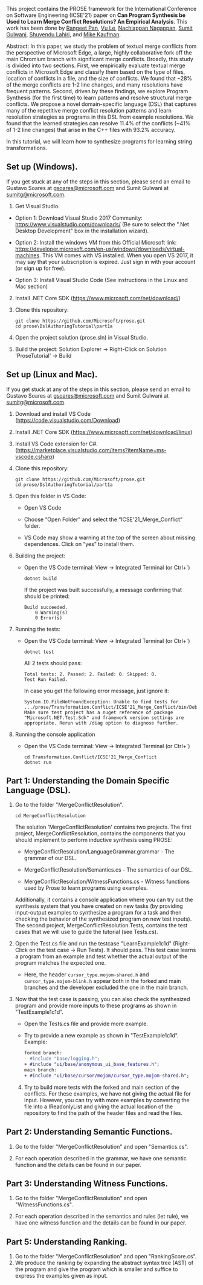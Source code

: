 This project contains the PROSE framework for the International Conference on Software Engineering (ICSE'21) paper on **Can Program Synthesis be Used to Learn Merge Conflict Resolutions? An Empirical Analysis**. This work has been done by [Rangeet Pan](https://rangeetpan.github.io/), [Vu Le](https://www.microsoft.com/en-us/research/people/levu/), [Nachiappan Nagappan](https://nachinagappan.github.io/), [Sumit Gulwani](https://www.microsoft.com/en-us/research/people/sumitg/), [Shuvendu Lahiri](https://www.microsoft.com/en-us/research/people/shuvendu/), and [Mike Kaufman](https://www.linkedin.com/in/mike-kaufman-439622/).

Abstract: In this paper, we study the problem of textual merge conflicts from the perspective of Microsoft Edge, a large, highly collaborative fork off the main Chromium branch with significant merge conflicts. 
Broadly, this study is divided into two sections. First, we empirically evaluate textual merge conflicts in Microsoft Edge and classify them based on the type of files, location of conflicts in a file, and the size of conflicts.
We found that ~28% of the merge conflicts are 1-2 line changes, and many resolutions have frequent patterns. 
Second, driven by these findings, we explore Program Synthesis (for the first time) to learn patterns and resolve structural merge conflicts. 
We propose a novel domain-specific language (DSL) that captures many of the repetitive merge conflict resolution patterns and learn resolution strategies as programs in this DSL from example resolutions. We found that the learned strategies can resolve 11.4% of the conflicts (~41% of 1-2 line changes) that arise in the  C++ files with 93.2% accuracy.

In this tutorial, we will learn how to synthesize programs for learning string transformations.

## Set up (Windows).

If you get stuck at any of the steps in this section, please send an email to Gustavo Soares at gsoares@microsoft.com and Sumit Gulwani at sumitg@microsoft.com.

1. Get Visual Studio.

+ Option 1: Download Visual Studio 2017 Community: https://www.visualstudio.com/downloads/ (Be sure to select the ".Net Desktop Development" box in the installation wizard).

+ Option 2: Install the windows VM from this Official Microsoft link: https://developer.microsoft.com/en-us/windows/downloads/virtual-machines. This VM comes with VS installed. When you open VS 2017, it may say that your subscription is expired. Just sign in with your account (or sign up for free).

+ Option 3: Install Visual Studio Code (See instructions in the Linux and Mac section)

2. Install .NET Core SDK (https://www.microsoft.com/net/download/)

3. Clone this repository:

    ```
    git clone https://github.com/Microsoft/prose.git
    cd prose\DslAuthoringTutorial\part1a
    ```

4. Open the project solution (prose.sln) in Visual Studio.

5. Build the project: Solution Explorer -> Right-Click on Solution 'ProseTutorial' -> Build

## Set up (Linux and Mac).

If you get stuck at any of the steps in this section, please send an email to Gustavo Soares at gsoares@microsoft.com and Sumit Gulwani at sumitg@microsoft.com.

1.  Download and install VS Code (https://code.visualstudio.com/Download)

1.  Install .NET Core SDK (https://www.microsoft.com/net/download/linux)

1.  Install VS Code extension for C#. (https://marketplace.visualstudio.com/items?itemName=ms-vscode.csharp)

1.  Clone this repository:

    ```
    git clone https://github.com/Microsoft/prose.git
    cd prose/DslAuthoringTutorial/part1a
    ```

1.  Open this folder in VS Code:

    +   Open VS Code

    +   Choose “Open Folder” and select the “ICSE'21_Merge_Conflict” folder.

    +   VS Code may show a warning at the top of the screen about missing dependences. Click on “yes” to install them.

1.  Building the project:

    +   Open the VS Code terminal: View -> Integrated Terminal (or Ctrl+\`)

        ```
        dotnet build
        ```

        If the project was built successfully, a message confirming that should be printed:

        ```
        Build succeeded.
            0 Warning(s)
            0 Error(s)
        ```

1.  Running the tests:

    +   Open the VS Code terminal: View -> Integrated Terminal (or Ctrl+\`)

        ```
        dotnet test
        ```

        All 2 tests should pass:

        ```
        Total tests: 2. Passed: 2. Failed: 0. Skipped: 0.
        Test Run Failed.
        ```

        In case you get the following error message, just ignore it:

        ```
        System.IO.FileNotFoundException: Unable to find tests for .../prose/Transformation.Conflict/ICSE'21_Merge_Conflict/bin/Debug/netcoreapp2.1/ProseTutorial.dll. Make sure test project has a nuget reference of package "Microsoft.NET.Test.Sdk" and framework version settings are appropriate. Rerun with /diag option to diagnose further.
        ```

1.  Running the console application

    +   Open the VS Code terminal: View -> Integrated Terminal (or Ctrl+\`)

        ```
        cd Transformation.Conflict/ICSE'21_Merge_Conflict
        dotnet run
        ```

## Part 1: Understanding the Domain Specific Language (DSL).


1. Go to the folder "MergeConflictResolution".
    ```
    cd MergeConflictResolution
    ```

    The solution 'MergeConflictResolution' contains two projects. The first project, MergeConflictResolution, contains the components that you should implement to perform inductive synthesis using PROSE:

    + MergeConflictResolution/LanguageGrammar.grammar - The grammar of our DSL.

    + MergeConflictResolution/Semantics.cs - The semantics of our DSL.

    + MergeConflictResolution/WitnessFunctions.cs - Witness functions used by Prose to learn programs using examples.

    Additionally, it contains a console application where you can try out the synthesis system that you have created on new tasks (by  providing input-output examples to  synthesize a program for a task and then checking the behavior of the synthesized program on    new test inputs). The second project, MergeConflictResolution.Tests, contains the test cases that we will use to guide the tutorial (see Tests.cs).

2. Open the Test.cs file and run the testcase "LearnExample1c1d" (Right-Click on the test case -> Run Tests). It should pass. This test case learns a program from an example and test whether the actual output of the program matches the expected one.

    + Here, the header `cursor_type.mojom-shared.h` and `cursor_type.mojom-blink.h` appear both in the forked and main branches and the         developer excluded the one in the main branch.

3. Now that the test case is passing, you can also check the synthesized program and provide more inputs to these programs as shown in "TestExample1c1d".

    + Open the Tests.cs file and provide more example.

    + Try to provide a new example as shown in "TestExample1c1d". Example:

        ```diff
        forked branch:
        - #include "base/logging.h";
        + #include "ui/base/anonymous_ui_base_features.h";
        main branch:
        + #include "ui/base/cursor/mojom/cursor_type.mojom-shared.h";
        ```

    4. Try to build more tests with the forked and main section of the conflicts. For these examples, we have not giving the actual file for input. However, you can try with more examples by converting the file into a IReadonlyList<Node> and giving the actual location of the repository to find the path of the header files and read the files.

## Part 2: Understanding Semantic Functions.

1. Go to the folder "MergeConflictResolution" and open "Semantics.cs".

2. For each operation described in the grammar, we have one semantic function and the details can be found in our paper.


## Part 3: Understanding Witness Functions.

1. Go to the folder "MergeConflictResolution" and open "WitnessFunctions.cs".

2. For each operation described in the semantics and rules (let rule), we have one witness function and the details can be found in our paper.


## Part 5: Understanding Ranking.

1. Go to the folder "MergeConflictResolution" and open "RankingScore.cs".
2. We produce the ranking by expanding the abstract syntax tree (AST) of the program and give the program which is smaller and suffice to express the examples given as input.
